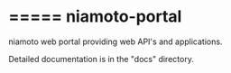 =====
niamoto-portal
=====

niamoto web portal providing web API's and applications.

Detailed documentation is in the "docs" directory.


